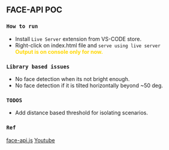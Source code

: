 ## FACE-API POC

### `How to run`

- Install `Live Server` extension from VS-CODE store.
- Right-click on index.html file and `serve using live server`
  **<div style="color: gold">Output is on console only for now.</div>**

### `Library based issues`

- No face detection when its not bright enough.
- No face detection if it is tilted horizontally beyond ~50 deg.

### `TODOS`

- Add distance based threshold for isolating scenarios.

### `Ref`

[face-api.js]("https://justadudewhohacks.github.io/face-api.js/docs/index.html")
[Youtube]("https://www.youtube.com/watch?v=CVClHLwv-4I")

